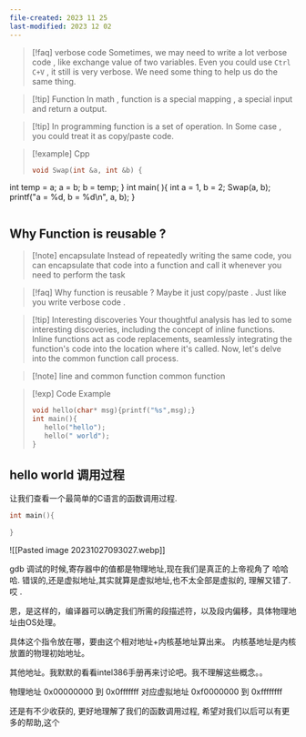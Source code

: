 ```yaml
---
file-created: 2023 11 25
last-modified: 2023 12 02
---
```



>[!faq] verbose code 
>Sometimes, we may need to write a lot verbose code , like exchange value of two variables. Even you could use `Ctrl C+V` , it still is very verbose. We need some thing to help us do the same thing.

>[!tip] Function
>In math , function is a special mapping , a special input and return a output. 

>[!tip] In programming 
> function is a set of operation. 
> In Some case , you could treat it as copy/paste code.  

>[!example] Cpp
>```cpp
>void Swap(int &a, int &b) {
  int temp = a;
  a = b;
  b = temp;
}
int main( ){
  int a = 1, b = 2;
  Swap(a, b);
  printf("a = %d, b = %d\n", a, b);
}
>```


## Why Function is reusable ? 

>[!note] encapsulate 
>Instead of repeatedly writing the same code, you can encapsulate that code into a function and call it whenever you need to perform the task

>[!faq] Why function is reusable ? 
>Maybe it just copy/paste . Just like you write verbose code . 

>[!tip]  Interesting discoveries
>Your thoughtful analysis has led to some interesting discoveries, including the concept of inline functions. Inline functions act as code replacements, seamlessly integrating the function's code into the location where it's called. Now, let's delve into the common function call process.

>[!note] line and common function
>common function 


>[!exp] Code Example
>```c
>void hello(char* msg){printf("%s",msg);}
>int main(){
>    hello("hello");
>    hello(" world");
>}
>```



## hello world 调用过程

让我们查看一个最简单的C语言的函数调用过程.
```c
int main(){
    
}
```



![[Pasted image 20231027093027.webp]]




gdb 调试的时候,寄存器中的值都是物理地址,现在我们是真正的上帝视角了 哈哈哈. 错误的,还是虚拟地址,其实就算是虚拟地址,也不太全部是虚拟的, 理解又错了. 哎 .

恩，是这样的，编译器可以确定我们所需的段描述符，以及段内偏移，具体物理地址由OS处理。

具体这个指令放在哪，要由这个相对地址+内核基地址算出来。
内核基地址是内核放置的物理初始地址。

其他地址。我默默的看看intel386手册再来讨论吧。我不理解这些概念。。


物理地址
0x00000000 到 0x0fffffff
对应虚拟地址
0xf0000000 到 0xffffffff

还是有不少收获的, 更好地理解了我们的函数调用过程, 希望对我们以后可以有更多的帮助,这个
